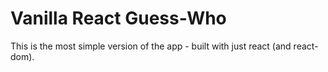 # Vanilla React Guess-Who

This is the most simple version of the app - built with just react (and react-dom).
